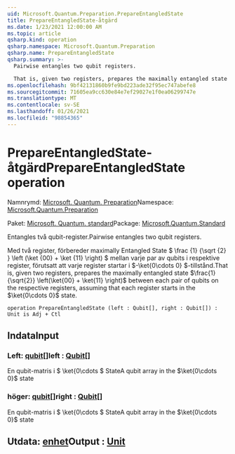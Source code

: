 ```yaml
---
uid: Microsoft.Quantum.Preparation.PrepareEntangledState
title: PrepareEntangledState-åtgärd
ms.date: 1/23/2021 12:00:00 AM
ms.topic: article
qsharp.kind: operation
qsharp.namespace: Microsoft.Quantum.Preparation
qsharp.name: PrepareEntangledState
qsharp.summary: >-
  Pairwise entangles two qubit registers.

  That is, given two registers, prepares the maximally entangled state $\frac{1}{\sqrt{2}} \left(\ket{00} + \ket{11} \right)$ between each pair of qubits on the respective registers, assuming that each register starts in the $\ket{0\cdots 0}$ state.
ms.openlocfilehash: 9bf42131860b9fe9bd223ade32f95ec747abefe8
ms.sourcegitcommit: 71605ea9cc630e84e7ef29027e1f0ea06299747e
ms.translationtype: MT
ms.contentlocale: sv-SE
ms.lasthandoff: 01/26/2021
ms.locfileid: "98854365"
---
```

# <a name="prepareentangledstate-operation"></a><span data-ttu-id="2f71b-102">PrepareEntangledState-åtgärd</span><span class="sxs-lookup"><span data-stu-id="2f71b-102">PrepareEntangledState operation</span></span>

<span data-ttu-id="2f71b-103">Namnrymd: [Microsoft. Quantum. Preparation](xref:Microsoft.Quantum.Preparation)</span><span class="sxs-lookup"><span data-stu-id="2f71b-103">Namespace: [Microsoft.Quantum.Preparation](xref:Microsoft.Quantum.Preparation)</span></span>

<span data-ttu-id="2f71b-104">Paket: [Microsoft. Quantum. standard](https://nuget.org/packages/Microsoft.Quantum.Standard)</span><span class="sxs-lookup"><span data-stu-id="2f71b-104">Package: [Microsoft.Quantum.Standard](https://nuget.org/packages/Microsoft.Quantum.Standard)</span></span>


<span data-ttu-id="2f71b-105">Entangles två qubit-register.</span><span class="sxs-lookup"><span data-stu-id="2f71b-105">Pairwise entangles two qubit registers.</span></span>

<span data-ttu-id="2f71b-106">Med två register, förbereder maximally Entangled State $ \frac {1} {\sqrt {2} } \left (\ket {00} + \ket {11} \right) $ mellan varje par av qubits i respektive register, förutsatt att varje register startar i $-\ket{0\cdots 0} $-tillstånd.</span><span class="sxs-lookup"><span data-stu-id="2f71b-106">That is, given two registers, prepares the maximally entangled state $\frac{1}{\sqrt{2}} \left(\ket{00} + \ket{11} \right)$ between each pair of qubits on the respective registers, assuming that each register starts in the $\ket{0\cdots 0}$ state.</span></span>

```qsharp
operation PrepareEntangledState (left : Qubit[], right : Qubit[]) : Unit is Adj + Ctl
```


## <a name="input"></a><span data-ttu-id="2f71b-107">Indata</span><span class="sxs-lookup"><span data-stu-id="2f71b-107">Input</span></span>

### <a name="left--qubit"></a><span data-ttu-id="2f71b-108">Left: [qubit](xref:microsoft.quantum.lang-ref.qubit)[]</span><span class="sxs-lookup"><span data-stu-id="2f71b-108">left : [Qubit](xref:microsoft.quantum.lang-ref.qubit)[]</span></span>

<span data-ttu-id="2f71b-109">En qubit-matris i $ \ket{0\cdots $ State</span><span class="sxs-lookup"><span data-stu-id="2f71b-109">A qubit array in the $\ket{0\cdots 0}$ state</span></span>


### <a name="right--qubit"></a><span data-ttu-id="2f71b-110">höger: [qubit](xref:microsoft.quantum.lang-ref.qubit)[]</span><span class="sxs-lookup"><span data-stu-id="2f71b-110">right : [Qubit](xref:microsoft.quantum.lang-ref.qubit)[]</span></span>

<span data-ttu-id="2f71b-111">En qubit-matris i $ \ket{0\cdots $ State</span><span class="sxs-lookup"><span data-stu-id="2f71b-111">A qubit array in the $\ket{0\cdots 0}$ state</span></span>



## <a name="output--unit"></a><span data-ttu-id="2f71b-112">Utdata: [enhet](xref:microsoft.quantum.lang-ref.unit)</span><span class="sxs-lookup"><span data-stu-id="2f71b-112">Output : [Unit](xref:microsoft.quantum.lang-ref.unit)</span></span>

